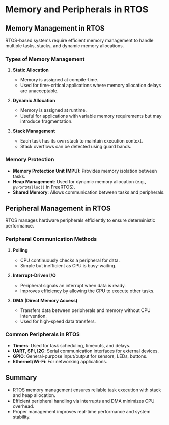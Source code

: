 # Memory and Peripherals in RTOS

## Memory Management in RTOS

RTOS-based systems require efficient memory management to handle multiple tasks, stacks, and dynamic memory allocations. 

### Types of Memory Management
1. **Static Allocation**  
   - Memory is assigned at compile-time.
   - Used for time-critical applications where memory allocation delays are unacceptable.

2. **Dynamic Allocation**  
   - Memory is assigned at runtime.
   - Useful for applications with variable memory requirements but may introduce fragmentation.

3. **Stack Management**  
   - Each task has its own stack to maintain execution context.
   - Stack overflows can be detected using guard bands.

### Memory Protection
- **Memory Protection Unit (MPU)**: Provides memory isolation between tasks.
- **Heap Management**: Used for dynamic memory allocation (e.g., `pvPortMalloc()` in FreeRTOS).
- **Shared Memory**: Allows communication between tasks and peripherals.

## Peripheral Management in RTOS

RTOS manages hardware peripherals efficiently to ensure deterministic performance.

### Peripheral Communication Methods
1. **Polling**  
   - CPU continuously checks a peripheral for data.
   - Simple but inefficient as CPU is busy-waiting.

2. **Interrupt-Driven I/O**  
   - Peripheral signals an interrupt when data is ready.
   - Improves efficiency by allowing the CPU to execute other tasks.

3. **DMA (Direct Memory Access)**  
   - Transfers data between peripherals and memory without CPU intervention.
   - Used for high-speed data transfers.

### Common Peripherals in RTOS
- **Timers**: Used for task scheduling, timeouts, and delays.
- **UART, SPI, I2C**: Serial communication interfaces for external devices.
- **GPIO**: General-purpose input/output for sensors, LEDs, buttons.
- **Ethernet/Wi-Fi**: For networking applications.

## Summary
- RTOS memory management ensures reliable task execution with stack and heap allocation.
- Efficient peripheral handling via interrupts and DMA minimizes CPU overhead.
- Proper management improves real-time performance and system stability.
